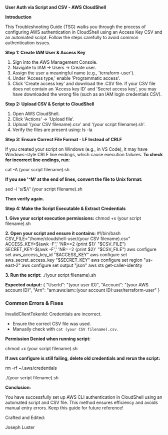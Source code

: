 **User Auth via Script and CSV - AWS CloudShell**


**Introduction**

This Troubleshooting Guide (TSG) walks you through the process of configuring AWS authentication
in CloudShell using an Access Key CSV and an automated script. Follow the steps carefully to avoid
common authentication issues.


**Step 1: Create IAM User & Access Key**

1. Sign into the AWS Management Console.
2. Navigate to IAM -> Users -> Create user.
3. Assign the user a meaningful name (e.g., 'terraform-user').
4. Under 'Access type,' enable 'Programmatic access'.
5. Click 'Create access key' and download the .CSV file.
If your CSV file does not contain an 'Access key ID' and 'Secret access key', you may have
downloaded the wrong file (such as an IAM login credentials CSV).


**Step 2: Upload CSV & Script to CloudShell**

1. Open AWS CloudShell.
2. Click 'Actions' -> 'Upload file'.
3. Upload '(your CSV filename).csv' and '(your script filename).sh'.
4. Verify the files are present using:
 ls -la

**Step 3: Ensure Correct File Format - LF Instead of CRLF**

If you created your script on Windows (e.g., in VS Code), it may have Windows-style CRLF line
endings, which cause execution failures.
**To check for incorrect line endings, run:**

 cat -A (your script filename).sh
 
**If you see '^M' at the end of lines, convert the file to Unix format:**

 sed -i 's/$//' (your script filename).sh
 
**Then verify again.**



**Step 4: Make the Script Executable & Extract Credentials**

**1. Give your script execution permissions:**
 chmod +x (your script filename).sh

**2. Open your script and ensure it contains:**
 #!/bin/bash
 CSV_FILE="/home/cloudshell-user/(your CSV filename).csv"
 ACCESS_KEY=$(awk -F',' 'NR==2 {print $1}' "$CSV_FILE")
 SECRET_KEY=$(awk -F',' 'NR==2 {print $2}' "$CSV_FILE")
 aws configure set aws_access_key_id "$ACCESS_KEY"
 aws configure set aws_secret_access_key "$SECRET_KEY"
 aws configure set region "us-east-2"
 aws configure set output "json"
 aws sts get-caller-identity

**3. Run the script:**
 ./(your script filename).sh

**Expected output:**
 {
 "UserId": "(your user ID)",
 "Account": "(your AWS account ID)",
 "Arn": "arn:aws:iam::(your account ID):user/terraform-user"
 }
 
### Common Errors & Fixes
InvalidClientTokenId: Credentials are incorrect.
 - Ensure the correct CSV file was used.
 - Manually check with `cat (your CSV filename).csv`.
   
**Permission Denied when running script:**

 chmod +x (your script filename).sh

**If aws configure is still failing, delete old credentials and rerun the script:**

 rm -rf ~/.aws/credentials
 
 ./(your script filename).sh
 
**Conclusion:**

You have successfully set up AWS CLI authentication in CloudShell using an automated script and
CSV file. This method ensures efficiency and avoids manual entry errors. Keep this guide for future
reference!

Crafted and Edited:

Joseph Luster
